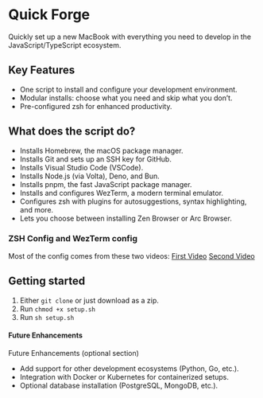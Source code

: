 # Quick Forge

Quickly set up a new MacBook with everything you need to develop in the JavaScript/TypeScript ecosystem.


## Key Features
- One script to install and configure your development environment.
- Modular installs: choose what you need and skip what you don’t.
- Pre-configured zsh for enhanced productivity.

## What does the script do?

- Installs Homebrew, the macOS package manager.
- Installs Git and sets up an SSH key for GitHub.
- Installs Visual Studio Code (VSCode).
- Installs Node.js (via Volta), Deno, and Bun.
- Installs pnpm, the fast JavaScript package manager.
- Installs and configures WezTerm, a modern terminal emulator.
- Configures zsh with plugins for autosuggestions, syntax highlighting, and more.
- Lets you choose between installing Zen Browser or Arc Browser.


### ZSH Config and WezTerm config
Most of the config comes from these two videos:
[First Video](https://www.youtube.com/watch?v=mmqDYw9C30I)
[Second Video](https://www.youtube.com/watch?v=TTgQV21X0SQ)


## Getting started

1. Either `git clone` or just download as a zip.
2. Run `chmod +x setup.sh`
3. Run `sh setup.sh` 


#### Future Enhancements

Future Enhancements (optional section)
- Add support for other development ecosystems (Python, Go, etc.).
- Integration with Docker or Kubernetes for containerized setups.
- Optional database installation (PostgreSQL, MongoDB, etc.).